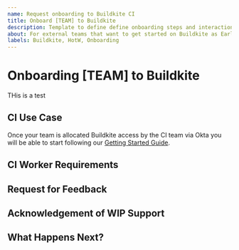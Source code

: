 ```yaml
---
name: Request onboarding to Buildkite CI
title: Onboard [TEAM] to Buildkite
description: Template to define define onboarding steps and interaction with teams adopting Buildkite CI
about: For external teams that want to get started on Buildkite as Early Adopters
labels: Buildkite, HotW, Onboarding
---
```


# Onboarding [TEAM] to Buildkite
<!-- replace [TEAM] with team onboarding to Buildkite -->
THis is a test

## CI Use Case
Once your team is allocated Buildkite access by the CI team via Okta you will be able to start following 
our [Getting Started Guide].
## CI Worker Requirements


## Request for Feedback


## Acknowledgement of WIP Support


## What Happens Next?


[Getting Started Guide]:(https://example.com/)